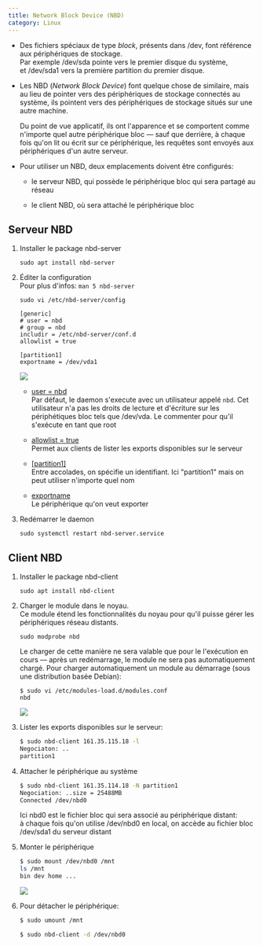 ```yaml
---
title: Network Block Device (NBD)
category: Linux
---
```


* Des fichiers spéciaux de type *block*, présents dans /dev, font référence aux périphériques de stockage.  
  Par exemple /dev/sda pointe vers le premier disque du système,  
  et /dev/sda1 vers la première partition du premier disque.

* Les NBD (*Network Block Device*) font quelque chose de similaire, mais au lieu de pointer vers des périphériques de stockage connectés au système, ils pointent vers des périphériques de stockage situés sur une autre machine.

  Du point de vue applicatif, ils ont l'apparence et se comportent comme n'importe quel autre périphérique bloc — sauf que derrière, à chaque fois qu'on lit ou écrit sur ce périphérique, les requêtes sont envoyés aux périphériques d'un autre serveur.

* Pour utiliser un NBD, deux emplacements doivent être configurés:

    - le serveur NBD, qui possède le périphérique bloc qui sera partagé au réseau

    - le client NBD, où sera attaché le périphérique bloc

## Serveur NBD

1. Installer le package nbd-server

    ```
    sudo apt install nbd-server
    ```

2. Éditer la configuration  
   Pour plus d'infos: `man 5 nbd-server`

    ```
    sudo vi /etc/nbd-server/config
    ```
    ```
    [generic]
    # user = nbd
    # group = nbd
    includir = /etc/nbd-server/conf.d
    allowlist = true

    [partition1]
    exportname = /dev/vda1
    ```

   ![](https://i.imgur.com/hP0qert.png)

   * <ins>user = nbd</ins>  
     Par défaut, le daemon s'execute avec un utilisateur appelé `nbd`. Cet utilisateur n'a pas les droits de lecture et d'écriture sur les périphétiques bloc tels que /dev/vda. Le commenter pour qu'il s'exécute en tant que root

   * <ins>allowlist = true</ins>  
     Permet aux clients de lister les exports disponibles sur le serveur

   * <ins>[partition1]</ins>  
     Entre accolades, on spécifie un identifiant. Ici "partition1" mais on peut utiliser n'importe quel nom

   * <ins>exportname</ins>  
     Le périphérique qu'on veut exporter

3. Redémarrer le daemon

    ```
    sudo systemctl restart nbd-server.service
    ```

## Client NBD

1. Installer le package nbd-client

    ```
    sudo apt install nbd-client
    ```

2. Charger le module dans le noyau.  
   Ce module étend les fonctionnalités du noyau pour qu'il puisse gérer les périphériques réseau distants.

   ```
   sudo modprobe nbd
   ```

   Le charger de cette manière ne sera valable que pour le l'exécution en cours — après un redémarrage, le module ne sera pas automatiquement chargé. Pour charger automatiquement un module au démarrage (sous une distribution basée Debian):

    ```
    $ sudo vi /etc/modules-load.d/modules.conf
    nbd
    ```

    ![](https://i.imgur.com/etEptHF.png)

3. Lister les exports disponibles sur le serveur:

    ``` bash
    $ sudo nbd-client 161.35.115.18 -l
    Negociaton: ..
    partition1
    ```

4. Attacher le périphérique au système

    ``` bash
    $ sudo nbd-client 161.35.114.18 -N partition1
    Negociation: ..size = 25488MB
    Connected /dev/nbd0
    ```

    Ici nbd0 est le fichier bloc qui sera associé au périphérique distant:  
    à chaque fois qu'on utilise /dev/nbd0 en local, on accède au fichier bloc /dev/sda1 du serveur distant

5. Monter le périphérique

    ``` bash
    $ sudo mount /dev/nbd0 /mnt
    ls /mnt
    bin dev home ...
    ```

    ![](https://i.imgur.com/8k5qinl.png)

6. Pour détacher le périphérique:

    ``` bash
    $ sudo umount /mnt

    $ sudo nbd-client -d /dev/nbd0
    ```
